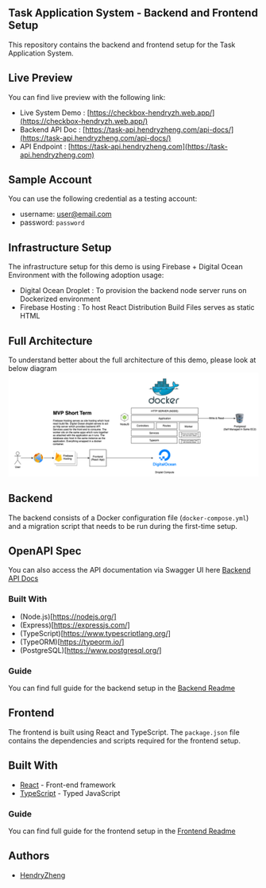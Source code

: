 ## Task Application System - Backend and Frontend Setup

This repository contains the backend and frontend setup for the Task Application System.

## Live Preview
You can find live preview with the following link:
- Live System Demo : [https://checkbox-hendryzh.web.app/](https://checkbox-hendryzh.web.app/)
- Backend API Doc : [https://task-api.hendryzheng.com/api-docs/](https://task-api.hendryzheng.com/api-docs/)
- API Endpoint : [https://task-api.hendryzheng.com](https://task-api.hendryzheng.com)

## Sample Account
You can use the following credential as a testing account:
- username: user@email.com
- password: `password`

## Infrastructure Setup
The infrastructure setup for this demo is using Firebase + Digital Ocean Environment with the following adoption usage:
- Digital Ocean Droplet : To provision the backend node server runs on Dockerized environment
- Firebase Hosting : To host React Distribution Build Files serves as static HTML

## Full Architecture
To understand better about the full architecture of this demo, please look at below diagram
![Diagram](./docs/Full-Architecture-Page-1.png)
## Backend

The backend consists of a Docker configuration file (`docker-compose.yml`) and a migration script that needs to be run during the first-time setup.

## OpenAPI Spec

You can also access the API documentation via Swagger UI here [Backend API Docs](http://task-api.hendryzheng.com/api-docs)


### Built With
- (Node.js)[https://nodejs.org/]
- (Express)[https://expressjs.com/]
- (TypeScript)[https://www.typescriptlang.org/]
- (TypeORM)[https://typeorm.io/]
- (PostgreSQL)[https://www.postgresql.org/]

### Guide
You can find full guide for the backend setup in the [Backend Readme](./backend/readme.md)


## Frontend

The frontend is built using React and TypeScript. The `package.json` file contains the dependencies and scripts required for the frontend setup.

## Built With

- [React](https://reactjs.org/) - Front-end framework
- [TypeScript](https://www.typescriptlang.org/) - Typed JavaScript

### Guide
You can find full guide for the frontend setup in the [Frontend Readme](./frontend/README.md)

## Authors

- [HendryZheng](https://github.com/xen-HendryZheng)